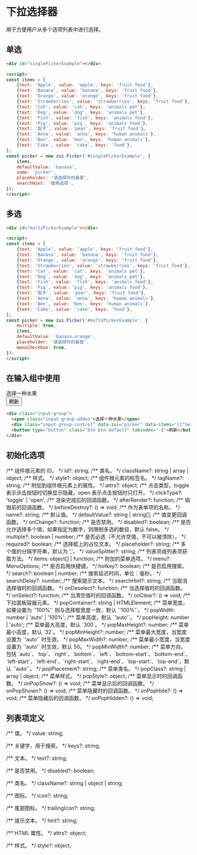# 下拉选择器

用于方便用户从多个选项列表中进行选择。

## 单选

<Example>
  <div id="singlePickerExample"></div>
</Example>

```html
<div id="singlePickerExample"></div>

<script>
const items = [
    {text: 'Apple', value: 'apple', keys: 'fruit food'},
    {text: 'Banana', value: 'banana', keys: 'fruit food'},
    {text: 'Orange', value: 'orange', keys: 'fruit food'},
    {text: 'Strawberries', value: 'strawberries', keys: 'fruit food'},
    {text: 'Cat', value: 'cat', keys: 'animals pet'},
    {text: 'Dog', value: 'dog', keys: 'animals pet'},
    {text: 'Fish', value: 'fish', keys: 'animals food'},
    {text: 'Pig', value: 'pig', keys: 'animals food'},
    {text: '梨子', value: 'pear', keys: 'fruit food'},
    {text: 'Anna', value: 'anna', keys: 'human animals'},
    {text: 'Ben', value: 'ben', keys: 'human animals'},
    {text: 'Cake', value: 'cake', keys: 'food'},
];
const picker = new zui.Picker('#singlePickerExample', {
    items,
    defaultValue: 'banana',
    name: 'picker',
    placeholder: '请选择你的最爱',
    searchHint: '搜索选项',
});
</script>
```

## 多选

<Example>
  <div id="multiPickerExample"></div>
</Example>

```html
<div id="multiPickerExample"></div>

<script>
const items = [
    {text: 'Apple', value: 'apple', keys: 'fruit food'},
    {text: 'Banana', value: 'banana', keys: 'fruit food'},
    {text: 'Orange', value: 'orange', keys: 'fruit food'},
    {text: 'Strawberries', value: 'strawberries', keys: 'fruit food'},
    {text: 'Cat', value: 'cat', keys: 'animals pet'},
    {text: 'Dog', value: 'dog', keys: 'animals pet'},
    {text: 'Fish', value: 'fish', keys: 'animals food'},
    {text: 'Pig', value: 'pig', keys: 'animals food'},
    {text: '梨子', value: 'pear', keys: 'fruit food'},
    {text: 'Anna', value: 'anna', keys: 'human animals'},
    {text: 'Ben', value: 'ben', keys: 'human animals'},
    {text: 'Cake', value: 'cake', keys: 'food'},
];
const picker = new zui.Picker('#multiPickerExample', {
    multiple: true,
    items,
    defaultValue: 'banana,orange',
    placeholder: '请选择你的最爱',
    menuCheckbox: true,
});
</script>
```

## 在输入组中使用

<Example>
  <div class="input-group">
    <span class="input-group-addon">选择一种水果</span>
    <div class="input-group-control" data-zui="picker" data-items='[{"text": "Apple", "value": "apple"}, {"text": "Banana", "value": "banana"}]'></div>
    <button type="button" class="btn btn-default" tabindex="-1">刷新</button>
  </div>
</Example>

```html
<div class="input-group">
  <span class="input-group-addon">选择一种水果</span>
  <div class="input-group-control" data-zui="picker" data-items='[{"text": "Apple", "value": "apple"}, {"text": "Banana", "value": "banana"}]'></div>
  <button type="button" class="btn btn-default" tabindex="-1">刷新</button>
</div>
```

## 初始化选项

<Props>
/** 组件根元素的 ID。 */
id?: string;
/** 类名。 */
className?: string | array | object;
/** 样式。 */
style?: object;
/** 组件根元素的标签名。 */
tagName?: string;
/** 附加到组件根元素上的属性。 */
attrs?: object;
/** 点击类型，toggle 表示点击按钮时切换显示隐藏，open 表示点击按钮时只打开。 */
clickType?: 'toggle' | 'open';
/** 渲染完成后的回调函数。 */
afterRender?: function;
/** 销毁前的回调函数。 */
beforeDestroy?: () => void;
/** 作为表单项的名称。 */
name?: string;
/** 默认值。 */
defaultValue?: string | string[];
/** 值变更回调函数。 */
onChange?: function;
/** 是否禁用。 */
disabled?: boolean;
/** 是否允许选择多个值，如果指定为数字，则限制多选的数目，默认 false。 */
multiple?: boolean | number;
/** 是否必选（不允许空值，不可以被清除）。 */
required?: boolean;
/** 选择框上的占位文本。 */
placeholder?: string;
/** 多个值的分隔字符串，默认为 ','。 */
valueSplitter?: string;
/** 列表项或列表项获取方法。 */
items: object[] | function;
/** 附加的菜单选项。 */
menu?: MenuOptions;
/** 是否启用快捷键。 */
hotkey?: boolean;
/** 是否启用搜索。 */
search?: boolean | number;
/** 搜索延迟时间，单位：毫秒。 */
searchDelay?: number;
/** 搜索提示文本。 */
searchHint?: string;
/** 当取消选择值时的回调函数。 */
onDeselect?: function;
/** 当选择值时的回调函数。 */
onSelect?: function;
/** 当清空值时的回调函数。 */
onClear?: () => void;
/** 下拉面板容器元素。 */
popContainer?: string | HTMLElement;
/** 菜单宽度，如果设置为 `'100%'` 则与选择框宽度一致，默认 `'100%'`。 */
popWidth: number | 'auto' | '100%';
/** 菜单高度，默认 `'auto'`。 */
popHeight: number | 'auto';
/** 菜单最大高度，默认 `300`。 */
popMaxHeight?: number;
/** 菜单最小高度，默认 `32`。 */
popMinHeight?: number;
/** 菜单最大宽度，当宽度设置为 `'auto'` 时生效。 */
popMaxWidth?: number;
/** 菜单最小宽度，当宽度设置为 `'auto'` 时生效，默认 50。 */
popMinWidth?: number;
/** 菜单方向，包括 `auto`、`top`、`right`、`bottom`、`left`、`bottom-start`、`bottom-end`、`left-start`、`left-end`、`right-start`、`right-end`、`top-start`、`top-end`，默认 `'auto'`。 */
popPlacement?: string;
/** 菜单类名。 */
popClass?: string | array | object;
/** 菜单样式。 */
popStyle?: object;
/** 菜单显示时的回调函数。 */
onPopShow?: () => void;
/** 菜单显示后的回调函数。 */
onPopShown?: () => void;
/** 菜单隐藏时的回调函数。 */
onPopHide?: () => void;
/** 菜单隐藏后的回调函数。 */
onPopHidden?: () => void;
</Props>

## 列表项定义

<Props>
/** 值。 */
value: string;

/** 关键字，用于搜索。 */
keys?: string;

/** 文本。 */
text?: string;

/** 是否禁用。 */
disabled?: boolean;

/** 类名。 */
className?: string | object | string;

/** 图标。 */
icon?: string;

/** 尾部图标。 */
trailingIcon?: string;

/** 提示文本。 */
hint?: string;

/** HTML 属性。 */
attrs?: object;

/** 样式。 */
style?: object;
</Props>

<script setup>
import {onMounted} from 'vue';

onMounted(() => {
    onZUIReady(() => {
        const items = [
            {text: 'Apple', value: 'apple', keys: 'fruit food'},
            {text: 'Banana', value: 'banana', keys: 'fruit food'},
            {text: 'Orange', value: 'orange', keys: 'fruit food'},
            {text: 'Strawberries', value: 'strawberries', keys: 'fruit food'},
            {text: 'Cat', value: 'cat', keys: 'animals pet'},
            {text: 'Dog', value: 'dog', keys: 'animals pet'},
            {text: 'Fish', value: 'fish', keys: 'animals food'},
            {text: 'Pig', value: 'pig', keys: 'animals food'},
            {text: '梨子', value: 'pear', keys: 'fruit food'},
            {text: 'Anna', value: 'anna', keys: 'human animals'},
            {text: 'Ben', value: 'ben', keys: 'human animals'},
            {text: 'Cake', value: 'cake', keys: 'food'},
        ];
        new zui.Picker('#singlePickerExample', {
            items,
            defaultValue: 'banana',
            name: 'picker',
            placeholder: '请选择你的最爱',
            searchHint: '搜索选项',
        });

        new zui.Picker('#multiPickerExample', {
            multiple: true,
            items,
            defaultValue: 'banana,orange',
            name: 'picker',
            placeholder: '请选择你的最爱',
            menuCheckbox: true,
        });
    });
});
</script>
